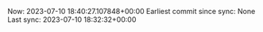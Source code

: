 Now: 2023-07-10 18:40:27.107848+00:00 Earliest commit since sync: None Last sync: 2023-07-10 18:32:32+00:00
